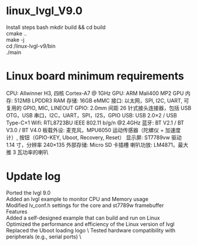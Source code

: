 # linux_lvgl_V9.0
Install steps
bash
mkdir build && cd build  
cmake ..  
make -j  
cd /linux-lvgl-v9/bin  
./main  
# Linux board minimum requirements
CPU: Allwinner H3, 四核 Cortex-A7 @ 1GHz
GPU: ARM Mali400 MP2 GPU
内存: 512MB LPDDR3 RAM
存储: 16GB eMMC
接口: 以太网，SPI, I2C, UART, 可复用的 GPIO, MIC, LINEOUT
GPIO: 2.0mm 间距 26 针式接头连接器，包括 USB OTG，USB 串口，I2C，UART，SPI，I2S，GPIO
USB: USB 2.0×2 / USB Type-C×1
Wifi: RTL8723BU IEEE 802.11 b/g/n @2.4GHz
蓝牙: BT V2.1 / BT V3.0 / BT V4.0
板载外设: 麦克风，MPU6050 运动传感器（陀螺仪 + 加速度计）, 按钮（GPIO-KEY, Uboot, Recovery, Reset）
显示屏: ST7789vw 驱动 1.14 寸，分辨率 240×135
外部存储: Micro SD 卡插槽
喇叭功放: LM4871，最大推 3 瓦功率的喇叭
# Update log
Ported the lvgl 9.0 \
Added an lvgl example to monitor CPU and Memory usage \
Modified lv_conf.h settings for the core and st7789w framebuffer \
Features \
Added a self-designed example that can build and run on Linux \
Optimized the performance and efficiency of the Linux version of lvgl \
Replaced the Uboot loading logo \ 
Tested hardware compatibility with peripherals (e.g., serial ports) \
